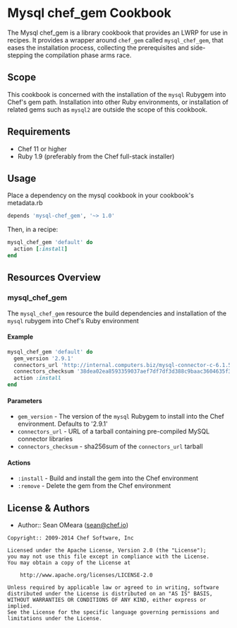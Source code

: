 Mysql chef_gem Cookbook
=======================

The Mysql chef_gem is a library cookbook that provides an LWRP for use
in recipes. It provides a wrapper around `chef_gem` called
`mysql_chef_gem`, that eases the installation process, collecting the
prerequisites and side-stepping the compilation phase arms race.

Scope
-----
This cookbook is concerned with the installation of the `mysql`
Rubygem into Chef's gem path. Installation into other Ruby
environments, or installation of related gems such as `mysql2` are
outside the scope of this cookbook.

Requirements
------------
* Chef 11 or higher
* Ruby 1.9 (preferably from the Chef full-stack installer)
 
Usage
-----
Place a dependency on the mysql cookbook in your cookbook's  metadata.rb
```ruby
depends 'mysql-chef_gem', '~> 1.0'
```

Then, in a recipe:

```ruby
mysql_chef_gem 'default' do
  action [:install]
end
```

Resources Overview
------------------
### mysql_chef_gem

The `mysql_chef_gem` resource the build dependencies and installation
of the `mysql` rubygem into Chef's Ruby environment


#### Example
```ruby
mysql_chef_gem 'default' do
  gem_version '2.9.1'
  connectors_url 'http://internal.computers.biz/mysql-connector-c-6.1.5-linux-glibc2.5-x86_64.tar.gz'
  connectors_checksum '38dea02ea8593359037aef7df7df3d388c9baac3604635f398bae9e1e8eaa4d2'
  action :install
end
```

#### Parameters
- `gem_version` - The version of the `mysql` Rubygem to install into
  the Chef environment. Defaults to '2.9.1'
- `connectors_url` - URL of a tarball containing pre-compiled MySQL
  connector libraries  
- `connectors_checksum` - sha256sum of the `connectors_url` tarball

#### Actions
- `:install` - Build and install the gem into the Chef environment
- `:remove` - Delete the gem from the Chef environment

License & Authors
-----------------
- Author:: Sean OMeara (<sean@chef.io>)

```text
Copyright:: 2009-2014 Chef Software, Inc

Licensed under the Apache License, Version 2.0 (the "License");
you may not use this file except in compliance with the License.
You may obtain a copy of the License at

    http://www.apache.org/licenses/LICENSE-2.0

Unless required by applicable law or agreed to in writing, software
distributed under the License is distributed on an "AS IS" BASIS,
WITHOUT WARRANTIES OR CONDITIONS OF ANY KIND, either express or implied.
See the License for the specific language governing permissions and
limitations under the License.
```
